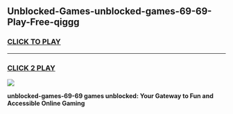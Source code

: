 
## Unblocked-Games-unblocked-games-69-69-Play-Free-qiggg
<h3>
<a href="https://premium76.site?title=unblocked-games-69-69&ref=23A">CLICK TO PLAY</a></h3>
<hr>

<h3>
<a href="https://premium76.site?title=unblocked-games-69-69&ref=23A">CLICK 2 PLAY</a>
  
</h3>

<a href="https://premium76.site?title=unblocked-games-69-69&ref=23A"><img src="https://clearcache.store/games.png"></a>


**unblocked-games-69-69 games unblocked: Your Gateway to Fun and Accessible Online Gaming**
